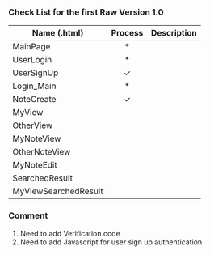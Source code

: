 ### Check List for the first Raw Version 1.0
| Name (.html)          | Process   | Description |
| ----------------------|:---------:|-------------|
| MainPage              |   *       |             |
| UserLogin             |   *       |             |
| UserSignUp            |   ✓       |             |
| Login_Main            |   *       |             |
| NoteCreate            |   ✓       |             |
| MyView                |           |             |
| OtherView             |           |             |
| MyNoteView            |           |             |
| OtherNoteView         |           |             |
| MyNoteEdit            |           |             |
| SearchedResult        |           |             |
| MyViewSearchedResult  |           |             ||

### Comment
1. Need to add Verification code
2. Need to add Javascript for user sign up authentication
